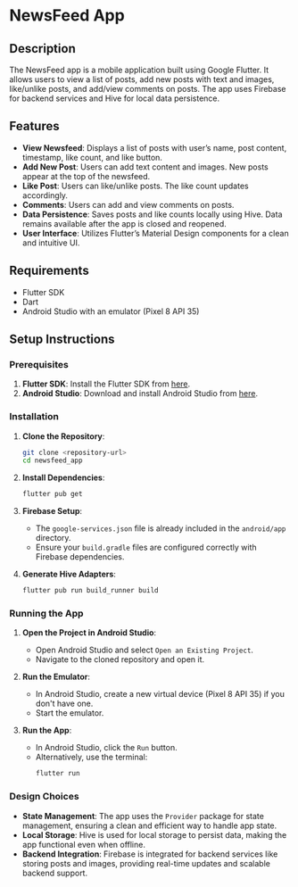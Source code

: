 # NewsFeed App

## Description
The NewsFeed app is a mobile application built using Google Flutter. It allows users to view a list of posts, add new posts with text and images, like/unlike posts, and add/view comments on posts. The app uses Firebase for backend services and Hive for local data persistence.

## Features
- **View Newsfeed**: Displays a list of posts with user’s name, post content, timestamp, like count, and like button.
- **Add New Post**: Users can add text content and images. New posts appear at the top of the newsfeed.
- **Like Post**: Users can like/unlike posts. The like count updates accordingly.
- **Comments**: Users can add and view comments on posts.
- **Data Persistence**: Saves posts and like counts locally using Hive. Data remains available after the app is closed and reopened.
- **User Interface**: Utilizes Flutter’s Material Design components for a clean and intuitive UI.

## Requirements
- Flutter SDK
- Dart
- Android Studio with an emulator (Pixel 8 API 35)

## Setup Instructions

### Prerequisites
1. **Flutter SDK**: Install the Flutter SDK from [here](https://flutter.dev/docs/get-started/install).
2. **Android Studio**: Download and install Android Studio from [here](https://developer.android.com/studio).

### Installation
1. **Clone the Repository**:
    ```sh
    git clone <repository-url>
    cd newsfeed_app
    ```

2. **Install Dependencies**:
    ```sh
    flutter pub get
    ```

3. **Firebase Setup**:
    - The `google-services.json` file is already included in the `android/app` directory.
    - Ensure your `build.gradle` files are configured correctly with Firebase dependencies.

4. **Generate Hive Adapters**:
    ```sh
    flutter pub run build_runner build
    ```

### Running the App
1. **Open the Project in Android Studio**:
    - Open Android Studio and select `Open an Existing Project`.
    - Navigate to the cloned repository and open it.

2. **Run the Emulator**:
    - In Android Studio, create a new virtual device (Pixel 8 API 35) if you don't have one.
    - Start the emulator.

3. **Run the App**:
    - In Android Studio, click the `Run` button.
    - Alternatively, use the terminal:
        ```sh
        flutter run
        ```

### Design Choices
- **State Management**: The app uses the `Provider` package for state management, ensuring a clean and efficient way to handle app state.
- **Local Storage**: Hive is used for local storage to persist data, making the app functional even when offline.
- **Backend Integration**: Firebase is integrated for backend services like storing posts and images, providing real-time updates and scalable backend support.


